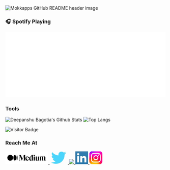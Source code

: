 <img src="https://github.com/Bagotia16/Bagotia16/blob/main/img/I%20am%20Deepanshu%20Bagotia.gif" alt="Mokkapps GitHub README header image">

### 🎧 Spotify Playing


![spotify-github-profile](https://github.com/Bagotia16/Bagotia16/blob/main/img/default.svg)
### Tools


![Deepanshu Bagotia's Github Stats](https://github-readme-stats.vercel.app/api?username=bagotia16&count_private=true&show_icons=true&include_all_commits=true)
![Top Langs](https://github-readme-stats.vercel.app/api/top-langs/?username=Bagotia16&hide=TeX&layout=compact)

![Visitor Badge](https://visitor-badge.laobi.icu/badge?page_id=Bagotia16.bagotia16)

### Reach Me At


<a href="https://medium.com/@bagotia" alt="blackcater's blog" target="_blank">
  <img src="https://github.com/Bagotia16/bagotia16/blob/main/img/Medium.jpeg" height="40" />
</a>


<a href="https://twitter.com/mr_bagotia" alt="blackcater's blog" target="_blank">
  <img src="https://github.com/Bagotia16/bagotia16/blob/main/img/Twitter.png" height="40" />
</a>


<a href="mailto:bagotiadeepanshu@gmail.com">
  <img src="https://github.com/Bagotia/bagotia16/blob/main/img/mail.png" height="40" />
</a>


<a href="https://www.linkedin.com/in/deepanshu-bagotia/">
  <img src="https://github.com/Bagotia16/Bagotia16/blob/main/img/Linkedin.png" height="40" />
</a>


<a href="https://www.instagram.com/bagotia.deepanshu">
  <img src="https://github.com/Bagotia16/Bagotia16/blob/main/img/Insta.png" height="40" />
</a>
